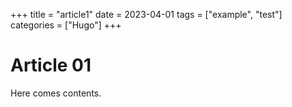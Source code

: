 +++
title = "article1"
date = 2023-04-01
tags = ["example", "test"]
categories = ["Hugo"]
+++

# Article 01

Here comes contents.